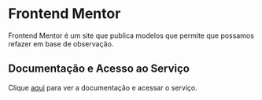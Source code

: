 # Frontend Mentor

Frontend Mentor é um site que publica modelos que permite que possamos refazer em base de observação. 

## Documentação e Acesso ao Serviço

Clique [aqui](https://www.frontendmentor.io) para ver a documentação e acessar o serviço.